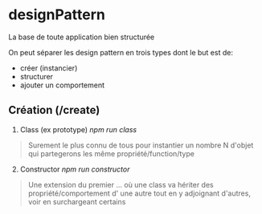 # designPattern
La base de toute application bien structurée

On peut séparer les design pattern en trois types dont le but est de:

- créer (instancier)
- structurer
- ajouter un comportement


## **Création** (/create)

1)  Class (ex prototype) *npm run class*

> Surement le plus connu de tous pour instantier un nombre N d'objet qui partegerons les même propriété/function/type
    

2) Constructor *npm run constructor*

> Une extension du premier ... où une class va hériter des propriété/comportement d' une autre tout en y adjoignant d'autres, voir en surchargeant certains